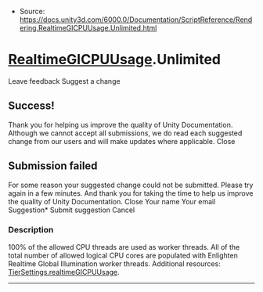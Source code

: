 * Source: https://docs.unity3d.com/6000.0/Documentation/ScriptReference/Rendering.RealtimeGICPUUsage.Unlimited.html

#  [RealtimeGICPUUsage](https://docs.unity3d.com/6000.0/Documentation/ScriptReference/Rendering.RealtimeGICPUUsage.html).Unlimited
Leave feedback
Suggest a change
## Success!
Thank you for helping us improve the quality of Unity Documentation. Although we cannot accept all submissions, we do read each suggested change from our users and will make updates where applicable.
Close
## Submission failed
For some reason your suggested change could not be submitted. Please <a>try again</a> in a few minutes. And thank you for taking the time to help us improve the quality of Unity Documentation.
Close
Your name Your email Suggestion* Submit suggestion
Cancel
### Description
100% of the allowed CPU threads are used as worker threads.
All of the total number of allowed logical CPU cores are populated with Enlighten Realtime Global Illumination worker threads. Additional resources: [TierSettings.realtimeGICPUUsage](https://docs.unity3d.com/6000.0/Documentation/ScriptReference/Rendering.TierSettings-realtimeGICPUUsage.html).
* * *
